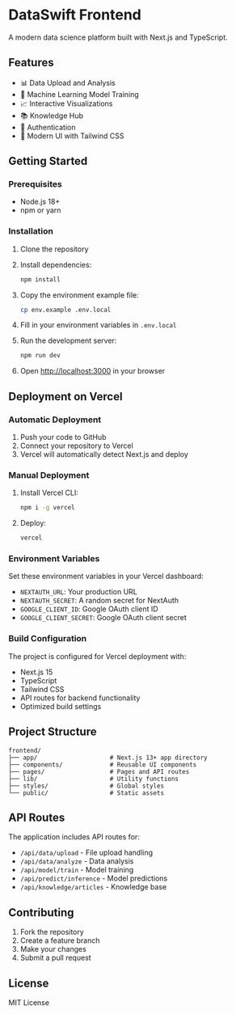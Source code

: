 # DataSwift Frontend

A modern data science platform built with Next.js and TypeScript.

## Features

- 📊 Data Upload and Analysis
- 🤖 Machine Learning Model Training
- 📈 Interactive Visualizations
- 📚 Knowledge Hub
- 🔐 Authentication
- 🎨 Modern UI with Tailwind CSS

## Getting Started

### Prerequisites

- Node.js 18+ 
- npm or yarn

### Installation

1. Clone the repository
2. Install dependencies:
   ```bash
   npm install
   ```

3. Copy the environment example file:
   ```bash
   cp env.example .env.local
   ```

4. Fill in your environment variables in `.env.local`

5. Run the development server:
   ```bash
   npm run dev
   ```

6. Open [http://localhost:3000](http://localhost:3000) in your browser

## Deployment on Vercel

### Automatic Deployment

1. Push your code to GitHub
2. Connect your repository to Vercel
3. Vercel will automatically detect Next.js and deploy

### Manual Deployment

1. Install Vercel CLI:
   ```bash
   npm i -g vercel
   ```

2. Deploy:
   ```bash
   vercel
   ```

### Environment Variables

Set these environment variables in your Vercel dashboard:

- `NEXTAUTH_URL`: Your production URL
- `NEXTAUTH_SECRET`: A random secret for NextAuth
- `GOOGLE_CLIENT_ID`: Google OAuth client ID
- `GOOGLE_CLIENT_SECRET`: Google OAuth client secret

### Build Configuration

The project is configured for Vercel deployment with:

- Next.js 15
- TypeScript
- Tailwind CSS
- API routes for backend functionality
- Optimized build settings

## Project Structure

```
frontend/
├── app/                    # Next.js 13+ app directory
├── components/             # Reusable UI components
├── pages/                  # Pages and API routes
├── lib/                    # Utility functions
├── styles/                 # Global styles
└── public/                 # Static assets
```

## API Routes

The application includes API routes for:

- `/api/data/upload` - File upload handling
- `/api/data/analyze` - Data analysis
- `/api/model/train` - Model training
- `/api/predict/inference` - Model predictions
- `/api/knowledge/articles` - Knowledge base

## Contributing

1. Fork the repository
2. Create a feature branch
3. Make your changes
4. Submit a pull request

## License

MIT License 